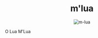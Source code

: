 <div align="center">
<h1>m'lua</h1>

![m-lua](https://i.imgur.com/Cmosffr.gif)

</div>

O Lua M'Lua
